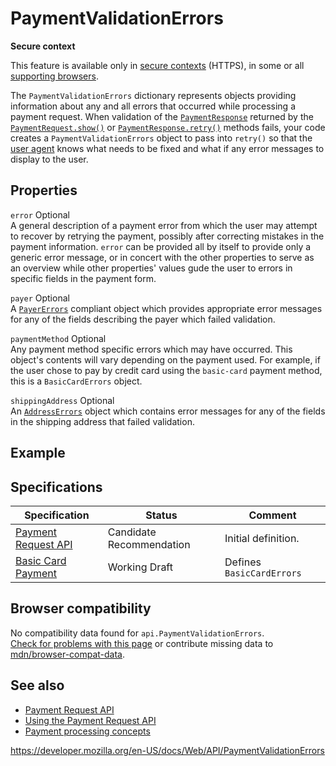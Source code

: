 # PaymentValidationErrors

**Secure context**

This feature is available only in [secure contexts](https://developer.mozilla.org/en-US/docs/Web/Security/Secure_Contexts) (HTTPS), in some or all [supporting browsers](#browser_compatibility).

The `PaymentValidationErrors` dictionary represents objects providing information about any and all errors that occurred while processing a payment request. When validation of the [`PaymentResponse`](paymentresponse) returned by the [`PaymentRequest.show()`](paymentrequest/show) or [`PaymentResponse.retry()`](paymentresponse/retry) methods fails, your code creates a `PaymentValidationErrors` object to pass into `retry()` so that the [user agent](https://developer.mozilla.org/en-US/docs/Glossary/User_agent) knows what needs to be fixed and what if any error messages to display to the user.

## Properties

<span class="page-not-created">`error`</span> <span class="badge inline optional">Optional</span>  
A general description of a payment error from which the user may attempt to recover by retrying the payment, possibly after correcting mistakes in the payment information. `error` can be provided all by itself to provide only a generic error message, or in concert with the other properties to serve as an overview while other properties' values gude the user to errors in specific fields in the payment form.

<span class="page-not-created">`payer`</span> <span class="badge inline optional">Optional</span>  
A [`PayerErrors`](payererrors) compliant object which provides appropriate error messages for any of the fields describing the payer which failed validation.

<span class="page-not-created">`paymentMethod`</span> <span class="badge inline optional">Optional</span>  
Any payment method specific errors which may have occurred. This object's contents will vary depending on the payment used. For example, if the user chose to pay by credit card using the `basic-card` payment method, this is a <span class="page-not-created">`BasicCardErrors`</span> object.

<span class="page-not-created">`shippingAddress`</span> <span class="badge inline optional">Optional</span>  
An [`AddressErrors`](addresserrors) object which contains error messages for any of the fields in the shipping address that failed validation.

## Example

## Specifications

<table><thead><tr class="header"><th>Specification</th><th>Status</th><th>Comment</th></tr></thead><tbody><tr class="odd"><td><a href="https://w3c.github.io/payment-request/">Payment Request API</a></td><td><span class="spec-cr">Candidate Recommendation</span></td><td>Initial definition.</td></tr><tr class="even"><td><a href="https://w3c.github.io/payment-method-basic-card/">Basic Card Payment</a></td><td><span class="spec-wd">Working Draft</span></td><td>Defines <span class="page-not-created"><code>BasicCardErrors</code></span></td></tr></tbody></table>

## Browser compatibility

No compatibility data found for `api.PaymentValidationErrors`.  
[Check for problems with this page](#on-github) or contribute missing data to [mdn/browser-compat-data](https://github.com/mdn/browser-compat-data).

## See also

- [Payment Request API](payment_request_api)
- [Using the Payment Request API](payment_request_api/using_the_payment_request_api)
- [Payment processing concepts](payment_request_api/concepts)

<a href="https://developer.mozilla.org/en-US/docs/Web/API/PaymentValidationErrors" class="_attribution-link">https://developer.mozilla.org/en-US/docs/Web/API/PaymentValidationErrors</a>
